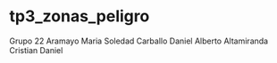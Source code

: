 # tp3_zonas_peligro
Grupo 22
Aramayo Maria Soledad
Carballo Daniel Alberto
Altamiranda Cristian Daniel
